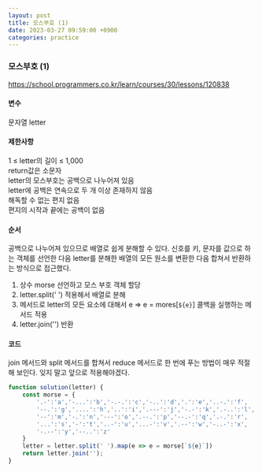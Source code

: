 ```yaml
---
layout: post
title: 모스부호 (1)
date: 2023-03-27 09:59:00 +0900
categories: practice
---
```

### 모스부호 (1)    
https://school.programmers.co.kr/learn/courses/30/lessons/120838    
    
#### 변수    
문자열 letter    
    
#### 제한사항    
1 ≤ letter의 길이 ≤ 1,000    
return값은 소문자    
letter의 모스부호는 공백으로 나누어져 있음    
letter에 공백은 연속으로 두 개 이상 존재하지 않음    
해독할 수 없는 편지 없음    
편지의 시작과 끝에는 공백이 없음    
    
#### 순서    
공백으로 나누어져 있으므로 배열로 쉽게 분해할 수 있다. 신호를 키, 문자를 값으로 하는 객체를 선언한 다음 letter를 분해한 배열의 모든 원소를 변환한 다음 합쳐서 반환하는 방식으로 접근했다.    
1. 상수 morse 선언하고 모스 부호 객체 할당    
2. letter.split(' ') 적용해서 배열로 분해    
3. 메서드로 letter의 모든 요소에 대해서 e => e = mores[`${e}`] 콜백을 실행하는 메서드 적용    
4. letter.join('') 반환    
        
#### 코드    
join 메서드와 split 메서드를 합쳐서 reduce 메서드로 한 번에 푸는 방법이 매우 적절해 보인다. 잊지 말고 앞으로 적용해야겠다.    
```JavaScript
function solution(letter) {
    const morse = { 
        '.-':'a','-...':'b','-.-.':'c','-..':'d','.':'e','..-.':'f',
        '--.':'g','....':'h','..':'i','.---':'j','-.-':'k','.-..':'l',
        '--':'m','-.':'n','---':'o','.--.':'p','--.-':'q','.-.':'r',
        '...':'s','-':'t','..-':'u','...-':'v','.--':'w','-..-':'x',
        '-.--':'y','--..':'z'
    }
    letter = letter.split(' ').map(e => e = morse[`${e}`])
    return letter.join('');
}
```
